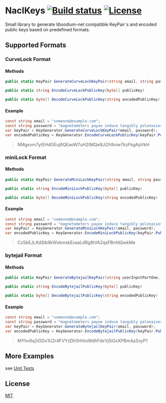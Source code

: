 # NaclKeys [![Build status](https://img.shields.io/appveyor/ci/bitbeans/NaclKeys.svg?style=flat-square)](https://ci.appveyor.com/project/bitbeans/naclkeys)  [![License](http://img.shields.io/badge/license-MIT-green.svg?style=flat-square)](https://github.com/bitbeans/NaclKeys/blob/master/LICENSE)
Small library to generate libsodium-net compatible KeyPair`s and encoded public keys based on predefined formats.

## Supported Formats

### CurveLock Format
#### Methods
```csharp
public static KeyPair GenerateCurveLockKeyPair(string email, string password)
```
```csharp
public static string EncodeCurveLockPublicKey(byte[] publicKey)
```
```csharp
public static byte[] DecodeCurveLockPublicKey(string encodedPublicKey)
```
#### Example
```csharp
const string email = "someone@example.com";
const string password = "magnetometers payee induce tangibly polonaises unrestricted oilfield";
var keyPair = KeyGenerator.GenerateCurveLockKeyPair(email, password);
var encodedPublicKey = KeyGenerator.EncodeCurveLockPublicKey(keyPair.PublicKey);
```
> NMgsvm7ytEHdGEuj9QEaoW7uH2tMQe9Ji2h9viw7kzFkgApVkH

### miniLock Format
#### Methods
```csharp
public static KeyPair GenerateMiniLockKeyPair(string email, string password)
```
```csharp
public static string EncodeMiniLockPublicKey(byte[] publicKey)
```
```csharp
public static byte[] DecodeMiniLockPublicKey(string encodedPublicKey)
```
#### Example
```csharp
const string email = "someone@example.com";
const string password = "magnetometers payee induce tangibly polonaises unrestricted oilfield";
var keyPair = KeyGenerator.GenerateMiniLockKeyPair(email, password);
var encodedPublicKey = KeyGenerator.EncodeMiniLockPublicKey(keyPair.PublicKey);
```
> Cz5bEJLKdSib9kWxkmskExaaLdRg8tVA2qsFBnfdQwkMe

### bytejail Format
#### Methods
```csharp
public static KeyPair GenerateBytejailKeyPair(string userInputPartOne, string userInputPartTwo)
```
```csharp
public static string EncodeBytejailPublicKey(byte[] publicKey)
```
```csharp
public static byte[] DecodeBytejailPublicKey(string encodedPublicKey)
```
#### Example
```csharp
const string email = "someone@example.com";
const string password = "magnetometers payee induce tangibly polonaises unrestricted oilfield";
var keyPair = KeyGenerator.GenerateBytejailKeyPair(email, password);
var encodedPublicKey = KeyGenerator.EncodeBytejailPublicKey(keyPair.PublicKey);
```
> MYhv6q2iGDu1U2r4FVYzDh5HrbsWdhFdxVj5iGxXPBm4a3oyP1

## More Examples
see [Unit Tests](https://github.com/bitbeans/NaclKeys/tree/master/Tests)

## License
[MIT](https://en.wikipedia.org/wiki/MIT_License)